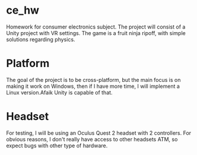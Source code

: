 # ce_hw
Homework for consumer electronics subject.
The project will consist of a Unity project with VR settings.
The game is a fruit ninja ripoff, with simple solutions regarding physics.
# Platform
The goal of the project is to be cross-platform, but the main focus is on making it work on Windows, then if I have more time, I will implement a Linux version.Afaik Unity is capable of that.
# Headset
For testing, I will be using an Oculus Quest 2 headset with 2 controllers. For obvious reasons, I don't really have access to other headsets ATM, so expect bugs with other type of hardware.
